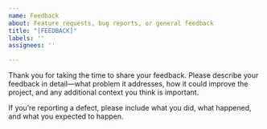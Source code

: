 ```yaml
---
name: Feedback
about: Feature requests, bug reports, or general feedback
title: "[FEEDBACK]"
labels: ''
assignees: ''

---
```


Thank you for taking the time to share your feedback. Please describe your feedback in detail—what problem it addresses, how it could improve the project, and any additional context you think is important.

If you’re reporting a defect, please include what you did, what happened, and what you expected to happen.
